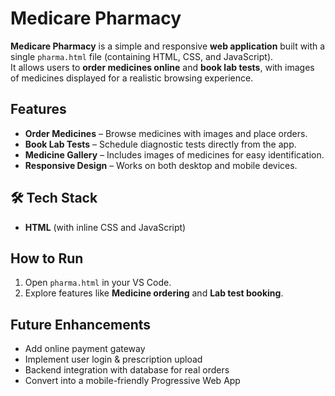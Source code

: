 # Medicare Pharmacy
**Medicare Pharmacy** is a simple and responsive **web application** built with a single `pharma.html` file (containing HTML, CSS, and JavaScript).  
It allows users to **order medicines online** and **book lab tests**, with images of medicines displayed for a realistic browsing experience.  
## Features  
-  **Order Medicines** – Browse medicines with images and place orders.  
-  **Book Lab Tests** – Schedule diagnostic tests directly from the app.  
-  **Medicine Gallery** – Includes images of medicines for easy identification.  
-  **Responsive Design** – Works on both desktop and mobile devices.  
## 🛠️ Tech Stack  
- **HTML** (with inline CSS and JavaScript)  
## How to Run  
1. Open `pharma.html` in your VS Code.  
2. Explore features like **Medicine ordering** and **Lab test booking**.  
## Future Enhancements  
-  Add online payment gateway  
-  Implement user login & prescription upload  
-  Backend integration with database for real orders  
-  Convert into a mobile-friendly Progressive Web App  
